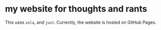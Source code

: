 # my website for thoughts and rants

This uses `zola`, and `just`. Currently, the website is hosted on GitHub Pages.

